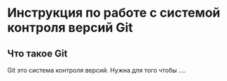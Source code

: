 # **Инструкция по работе с системой контроля версий Git**

## Что такое Git

Git это система контроля версий. Нужна для того чтобы ....